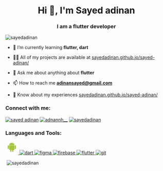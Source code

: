 <h1 align="center">Hi 👋, I'm Sayed adinan</h1>
<h3 align="center">I am a flutter developer</h3>

<p align="left"> <img src="https://komarev.com/ghpvc/?username=sayedadinan&label=Profile%20views&color=0e75b6&style=flat" alt="sayedadinan" /> </p>

- 🌱 I’m currently learning **flutter, dart**

- 👨‍💻 All of my projects are available at [sayedadinan.github.io/sayed-adinan/](sayedadinan.github.io/sayed-adinan/)

- 💬 Ask me about anything about **flutter**

- 📫 How to reach me **adinansayed@gmail.com**

- 📄 Know about my experiences [sayedadinan.github.io/sayed-adinan/](sayedadinan.github.io/sayed-adinan/)

<h3 align="left">Connect with me:</h3>
<p align="left">
<a href="https://linkedin.com/in/sayed adinan" target="blank"><img align="center" src="https://raw.githubusercontent.com/rahuldkjain/github-profile-readme-generator/master/src/images/icons/Social/linked-in-alt.svg" alt="sayed adinan" height="30" width="40" /></a>
<a href="https://instagram.com/adnannh__" target="blank"><img align="center" src="https://raw.githubusercontent.com/rahuldkjain/github-profile-readme-generator/master/src/images/icons/Social/instagram.svg" alt="adnannh__" height="30" width="40" /></a>
<a href="https://www.leetcode.com/sayedadinan" target="blank"><img align="center" src="https://raw.githubusercontent.com/rahuldkjain/github-profile-readme-generator/master/src/images/icons/Social/leet-code.svg" alt="sayedadinan" height="30" width="40" /></a>
</p>

<h3 align="left">Languages and Tools:</h3>
<p align="left"> <a href="https://developer.android.com" target="_blank" rel="noreferrer"> <img src="https://raw.githubusercontent.com/devicons/devicon/master/icons/android/android-original-wordmark.svg" alt="android" width="40" height="40"/> </a> <a href="https://dart.dev" target="_blank" rel="noreferrer"> <img src="https://www.vectorlogo.zone/logos/dartlang/dartlang-icon.svg" alt="dart" width="40" height="40"/> </a> <a href="https://www.figma.com/" target="_blank" rel="noreferrer"> <img src="https://www.vectorlogo.zone/logos/figma/figma-icon.svg" alt="figma" width="40" height="40"/> </a> <a href="https://firebase.google.com/" target="_blank" rel="noreferrer"> <img src="https://www.vectorlogo.zone/logos/firebase/firebase-icon.svg" alt="firebase" width="40" height="40"/> </a> <a href="https://flutter.dev" target="_blank" rel="noreferrer"> <img src="https://www.vectorlogo.zone/logos/flutterio/flutterio-icon.svg" alt="flutter" width="40" height="40"/> </a> <a href="https://git-scm.com/" target="_blank" rel="noreferrer"> <img src="https://www.vectorlogo.zone/logos/git-scm/git-scm-icon.svg" alt="git" width="40" height="40"/> </a> </p>

<p>&nbsp;<img align="center" src="https://github-readme-stats.vercel.app/api?username=sayedadinan&show_icons=true&locale=en" alt="sayedadinan" /></p>
